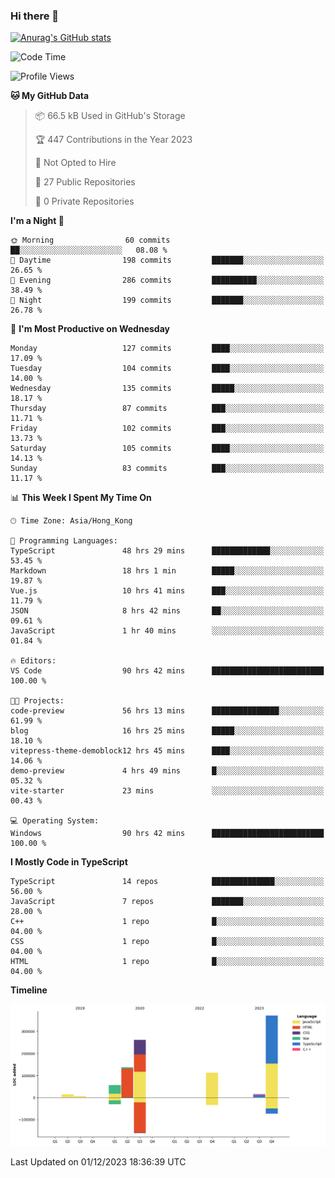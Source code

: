 ### Hi there 👋

<!--
**welives/welives** is a ✨ _special_ ✨ repository because its `README.md` (this file) appears on your GitHub profile.

Here are some ideas to get you started:

- 🔭 I’m currently working on ...
- 🌱 I’m currently learning ...
- 👯 I’m looking to collaborate on ...
- 🤔 I’m looking for help with ...
- 💬 Ask me about ...
- 📫 How to reach me: ...
- 😄 Pronouns: ...
- ⚡ Fun fact: ...
-->

[![Anurag's GitHub stats](https://github-readme-stats.vercel.app/api?username=welives)](https://github.com/anuraghazra/github-readme-stats)

<!--START_SECTION:waka-->
![Code Time](http://img.shields.io/badge/Code%20Time-98%20hrs%209%20mins-blue)

![Profile Views](http://img.shields.io/badge/Profile%20Views-14-blue)

**🐱 My GitHub Data** 

> 📦 66.5 kB Used in GitHub's Storage 
 > 
> 🏆 447 Contributions in the Year 2023
 > 
> 🚫 Not Opted to Hire
 > 
> 📜 27 Public Repositories 
 > 
> 🔑 0 Private Repositories 
 > 
**I'm a Night 🦉** 

```text
🌞 Morning                60 commits          ██░░░░░░░░░░░░░░░░░░░░░░░   08.08 % 
🌆 Daytime                198 commits         ███████░░░░░░░░░░░░░░░░░░   26.65 % 
🌃 Evening                286 commits         ██████████░░░░░░░░░░░░░░░   38.49 % 
🌙 Night                  199 commits         ███████░░░░░░░░░░░░░░░░░░   26.78 % 
```
📅 **I'm Most Productive on Wednesday** 

```text
Monday                   127 commits         ████░░░░░░░░░░░░░░░░░░░░░   17.09 % 
Tuesday                  104 commits         ████░░░░░░░░░░░░░░░░░░░░░   14.00 % 
Wednesday                135 commits         █████░░░░░░░░░░░░░░░░░░░░   18.17 % 
Thursday                 87 commits          ███░░░░░░░░░░░░░░░░░░░░░░   11.71 % 
Friday                   102 commits         ███░░░░░░░░░░░░░░░░░░░░░░   13.73 % 
Saturday                 105 commits         ████░░░░░░░░░░░░░░░░░░░░░   14.13 % 
Sunday                   83 commits          ███░░░░░░░░░░░░░░░░░░░░░░   11.17 % 
```


📊 **This Week I Spent My Time On** 

```text
🕑︎ Time Zone: Asia/Hong_Kong

💬 Programming Languages: 
TypeScript               48 hrs 29 mins      █████████████░░░░░░░░░░░░   53.45 % 
Markdown                 18 hrs 1 min        █████░░░░░░░░░░░░░░░░░░░░   19.87 % 
Vue.js                   10 hrs 41 mins      ███░░░░░░░░░░░░░░░░░░░░░░   11.79 % 
JSON                     8 hrs 42 mins       ██░░░░░░░░░░░░░░░░░░░░░░░   09.61 % 
JavaScript               1 hr 40 mins        ░░░░░░░░░░░░░░░░░░░░░░░░░   01.84 % 

🔥 Editors: 
VS Code                  90 hrs 42 mins      █████████████████████████   100.00 % 

🐱‍💻 Projects: 
code-preview             56 hrs 13 mins      ███████████████░░░░░░░░░░   61.99 % 
blog                     16 hrs 25 mins      █████░░░░░░░░░░░░░░░░░░░░   18.10 % 
vitepress-theme-demoblock12 hrs 45 mins      ████░░░░░░░░░░░░░░░░░░░░░   14.06 % 
demo-preview             4 hrs 49 mins       █░░░░░░░░░░░░░░░░░░░░░░░░   05.32 % 
vite-starter             23 mins             ░░░░░░░░░░░░░░░░░░░░░░░░░   00.43 % 

💻 Operating System: 
Windows                  90 hrs 42 mins      █████████████████████████   100.00 % 
```

**I Mostly Code in TypeScript** 

```text
TypeScript               14 repos            ██████████████░░░░░░░░░░░   56.00 % 
JavaScript               7 repos             ███████░░░░░░░░░░░░░░░░░░   28.00 % 
C++                      1 repo              █░░░░░░░░░░░░░░░░░░░░░░░░   04.00 % 
CSS                      1 repo              █░░░░░░░░░░░░░░░░░░░░░░░░   04.00 % 
HTML                     1 repo              █░░░░░░░░░░░░░░░░░░░░░░░░   04.00 % 
```



**Timeline**

![Lines of Code chart](https://raw.githubusercontent.com/welives/welives/main/assets/bar_graph.png)


 Last Updated on 01/12/2023 18:36:39 UTC
<!--END_SECTION:waka-->
